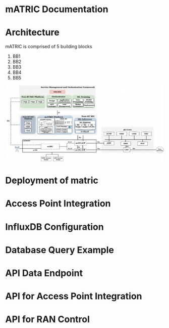 # mATRIC Documentation
# Architecture

mATRIC is comprised of 5 building blocks

1. BB1
2. BB2
3. BB3
4. BB4
5. BB5

![alt text](/matric.png)

# Deployment of matric

# Access Point Integration

# InfluxDB Configuration

# Database Query Example

# API Data Endpoint

# API for Access Point Integration

# API for RAN Control
